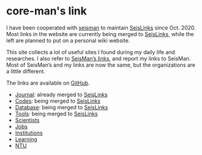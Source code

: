 # core-man's link

I have been cooperated with [seisman](https://github.com/seisman) to maintain [SeisLinks](https://link.seisman.info/) since Oct. 2020. Most links in the website are currently being merged to [SeisLinks](https://link.seisman.info/), while the left are planned to put on a personal wiki website.

This site collects a lot of useful sites I found during my daily life and researches. I also refer to [SeisMan’s links](https://link.seisman.info/), and report my links to SeisMan. Most of SeisMan’s and my links are now the same, but the organizations are a little different.

The links are available on [GitHub](https://github.com/core-man/link).

- [Journal](content/post/journals/index.md): already merged to [SeisLinks](https://link.seisman.info/journals/)
- [Codes](content/post/codes/index.md): being merged to [SeisLinks](https://link.seisman.info/codes/)
- [Database](content/post/database/index.md): being merged to [SeisLinks](https://link.seisman.info/database/)
- [Tools](content/post/tools/index.md): being merged to [SeisLinks](https://link.seisman.info/tools/)
- [Scientists](content/post/scientists/index.md)
- [Jobs](content/post/jobs/index.md)
- [Institutions](content/post/institutions/index.md)
- [Learning](content/post/learning/index.md)
- [NTU](content/post/ntu/index.md)
